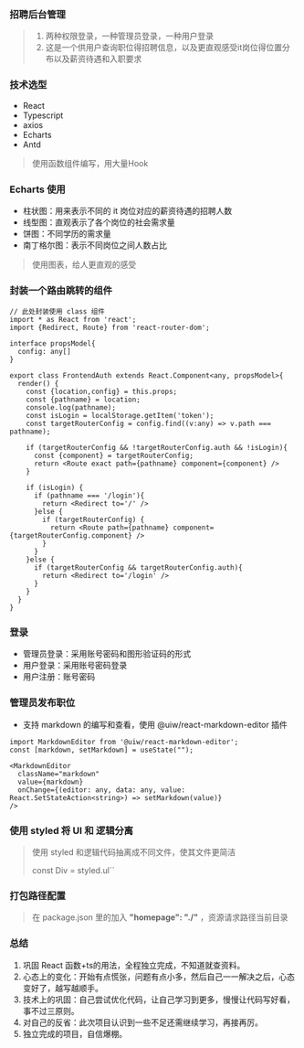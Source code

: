 ### 招聘后台管理

> 1. 两种权限登录，一种管理员登录，一种用户登录
> 2. 这是一个供用户查询职位得招聘信息，以及更直观感受it岗位得位置分布以及薪资待遇和入职要求

### 技术选型

- React
- Typescript
- axios
- Echarts
- Antd

> 使用函数组件编写，用大量Hook

### Echarts 使用

- 柱状图：用来表示不同的 it 岗位对应的薪资待遇的招聘人数
- 线型图：直观表示了各个岗位的社会需求量
- 饼图：不同学历的需求量
- 南丁格尔图：表示不同岗位之间人数占比

> 使用图表，给人更直观的感受

### 封装一个路由跳转的组件

```tsx
// 此处封装使用 class 组件
import * as React from 'react';
import {Redirect, Route} from 'react-router-dom';

interface propsModel{
  config: any[]
}

export class FrontendAuth extends React.Component<any, propsModel>{
  render() {
    const {location,config} = this.props;
    const {pathname} = location;
    console.log(pathname);
    const isLogin = localStorage.getItem('token');
    const targetRouterConfig = config.find((v:any) => v.path === pathname);

    if (targetRouterConfig && !targetRouterConfig.auth && !isLogin){
      const {component} = targetRouterConfig;
      return <Route exact path={pathname} component={component} />
    }

    if (isLogin) {
      if (pathname === '/login'){
        return <Redirect to='/' />
      }else {
        if (targetRouterConfig) {
          return <Route path={pathname} component={targetRouterConfig.component} />
        }
      }
    }else {
      if (targetRouterConfig && targetRouterConfig.auth){
        return <Redirect to='/login' />
      }
    }
  }
}
```

### 登录

- 管理员登录：采用账号密码和图形验证码的形式
- 用户登录：采用账号密码登录
- 用户注册：账号密码

### 管理员发布职位

- 支持 markdown 的编写和查看，使用 @uiw/react-markdown-editor 插件

```react
import MarkdownEditor from '@uiw/react-markdown-editor';
const [markdown, setMarkdown] = useState("");

<MarkdownEditor
  className="markdown"
  value={markdown}
  onChange={(editor: any, data: any, value: React.SetStateAction<string>) => setMarkdown(value)}
/>
```

### 使用 styled 将 UI 和 逻辑分离

> 使用 styled  和逻辑代码抽离成不同文件，使其文件更简洁
>
> const Div = styled.ul``

### 打包路径配置

> 在 package.json 里的加入 **"homepage": "./"** ，资源请求路径当前目录

### 总结

1. 巩固 React 函数+ts的用法，全程独立完成，不知道就查资料。
2. 心态上的变化：开始有点慌张，问题有点小多，然后自己一一解决之后，心态变好了，越写越顺手。
3. 技术上的巩固：自己尝试优化代码，让自己学习到更多，慢慢让代码写好看，事不过三原则。
4. 对自己的反省：此次项目认识到一些不足还需继续学习，再接再厉。
5. 独立完成的项目，自信爆棚。
